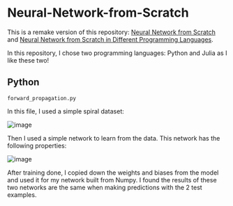 # Neural-Network-from-Scratch

This is a remake version of this repository: [Neural Network from Scratch](https://github.com/Sentdex/nnfs_book/tree/main) and [Neural Network from Scratch in Different Programming Languages](https://github.com/sentdex/nnfsix).

In this repository, I chose two programming languages: Python and Julia as I like these two!

## **Python**

`forward_propagation.py`

In this file, I used a simple spiral dataset:

![image](https://github.com/user-attachments/assets/269f950f-6cde-4246-9e89-5c5eedaab7d4)


Then I used a simple network to learn from the data. This network has the following properties:

![image](https://github.com/user-attachments/assets/ba46401f-f572-438d-803e-10e5d8fd3d69)

After training done, I copied down the weights and biases from the model and used it for my network built from Numpy. I found the results of these two networks are the same when making predictions with the 2 test examples.
